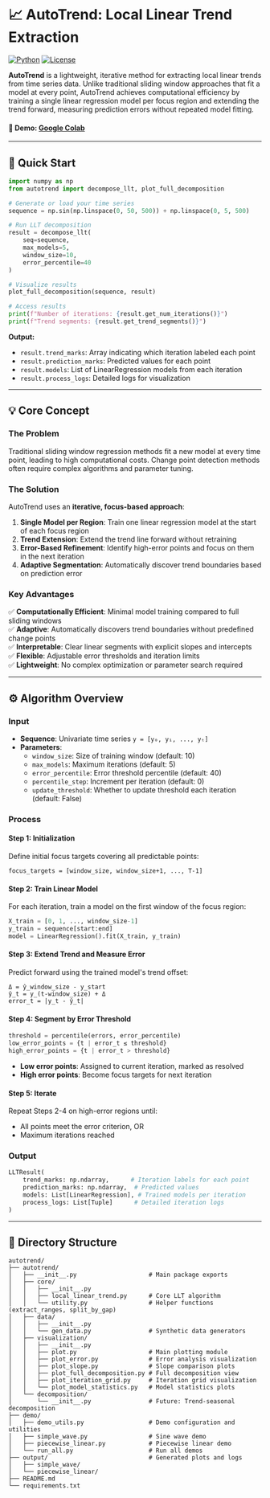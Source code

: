 # 📈 AutoTrend: Local Linear Trend Extraction

[![Python](https://img.shields.io/badge/python-3.8+-blue.svg)](https://www.python.org/downloads/)
[![License](https://img.shields.io/badge/license-MIT-green.svg)](LICENSE)

**AutoTrend** is a lightweight, iterative method for extracting local linear trends from time series data. Unlike traditional sliding window approaches that fit a model at every point, AutoTrend achieves computational efficiency by training a single linear regression model per focus region and extending the trend forward, measuring prediction errors without repeated model fitting.

#### 🚀 Demo: [Google Colab](https://colab.research.google.com/drive/1jifMsj8nI_ZV-FL3ZScFP4wJJLQp97jH?usp=sharing)

---

## 🚀 Quick Start

```python
import numpy as np
from autotrend import decompose_llt, plot_full_decomposition

# Generate or load your time series
sequence = np.sin(np.linspace(0, 50, 500)) + np.linspace(0, 5, 500)

# Run LLT decomposition
result = decompose_llt(
    seq=sequence,
    max_models=5,
    window_size=10,
    error_percentile=40
)

# Visualize results
plot_full_decomposition(sequence, result)

# Access results
print(f"Number of iterations: {result.get_num_iterations()}")
print(f"Trend segments: {result.get_trend_segments()}")
```

**Output:**
- `result.trend_marks`: Array indicating which iteration labeled each point
- `result.prediction_marks`: Predicted values for each point
- `result.models`: List of LinearRegression models from each iteration
- `result.process_logs`: Detailed logs for visualization

---

## 💡 Core Concept

### The Problem
Traditional sliding window regression methods fit a new model at every time point, leading to high computational costs. Change point detection methods often require complex algorithms and parameter tuning.

### The Solution
AutoTrend uses an **iterative, focus-based approach**:

1. **Single Model per Region**: Train one linear regression model at the start of each focus region
2. **Trend Extension**: Extend the trend line forward without retraining
3. **Error-Based Refinement**: Identify high-error points and focus on them in the next iteration
4. **Adaptive Segmentation**: Automatically discover trend boundaries based on prediction error

### Key Advantages

✅ **Computationally Efficient**: Minimal model training compared to full sliding windows  
✅ **Adaptive**: Automatically discovers trend boundaries without predefined change points  
✅ **Interpretable**: Clear linear segments with explicit slopes and intercepts  
✅ **Flexible**: Adjustable error thresholds and iteration limits  
✅ **Lightweight**: No complex optimization or parameter search required

---

## ⚙️ Algorithm Overview

### Input
- **Sequence**: Univariate time series `y = [y₀, y₁, ..., yₜ]`
- **Parameters**:
  - `window_size`: Size of training window (default: 10)
  - `max_models`: Maximum iterations (default: 5)
  - `error_percentile`: Error threshold percentile (default: 40)
  - `percentile_step`: Increment per iteration (default: 0)
  - `update_threshold`: Whether to update threshold each iteration (default: False)

### Process

#### **Step 1: Initialization**
Define initial focus targets covering all predictable points:
```
focus_targets = [window_size, window_size+1, ..., T-1]
```

#### **Step 2: Train Linear Model**
For each iteration, train a model on the first window of the focus region:
```python
X_train = [0, 1, ..., window_size-1]
y_train = sequence[start:end]
model = LinearRegression().fit(X_train, y_train)
```

#### **Step 3: Extend Trend and Measure Error**
Predict forward using the trained model's trend offset:
```
Δ = ŷ_window_size - y_start
ŷ_t = y_(t-window_size) + Δ
error_t = |y_t - ŷ_t|
```

#### **Step 4: Segment by Error Threshold**
```python
threshold = percentile(errors, error_percentile)
low_error_points = {t | error_t ≤ threshold}
high_error_points = {t | error_t > threshold}
```

- **Low error points**: Assigned to current iteration, marked as resolved
- **High error points**: Become focus targets for next iteration

#### **Step 5: Iterate**
Repeat Steps 2-4 on high-error regions until:
- All points meet the error criterion, OR
- Maximum iterations reached

### Output
```python
LLTResult(
    trend_marks: np.ndarray,      # Iteration labels for each point
    prediction_marks: np.ndarray,  # Predicted values
    models: List[LinearRegression], # Trained models per iteration
    process_logs: List[Tuple]      # Detailed iteration logs
)
```

---

## 📂 Directory Structure

```
autotrend/
├── autotrend/
│   ├── __init__.py                    # Main package exports
│   ├── core/
│   │   ├── __init__.py
│   │   ├── local_linear_trend.py      # Core LLT algorithm
│   │   └── utility.py                 # Helper functions (extract_ranges, split_by_gap)
│   ├── data/
│   │   ├── __init__.py
│   │   └── gen_data.py                # Synthetic data generators
│   ├── visualization/
│   │   ├── __init__.py
│   │   ├── plot.py                    # Main plotting module
│   │   ├── plot_error.py              # Error analysis visualization
│   │   ├── plot_slope.py              # Slope comparison plots
│   │   ├── plot_full_decomposition.py # Full decomposition view
│   │   ├── plot_iteration_grid.py     # Iteration grid visualization
│   │   └── plot_model_statistics.py   # Model statistics plots
│   └── decomposition/
│       └── __init__.py                # Future: Trend-seasonal decomposition
├── demo/
│   ├── demo_utils.py                  # Demo configuration and utilities
│   ├── simple_wave.py                 # Sine wave demo
│   ├── piecewise_linear.py            # Piecewise linear demo
│   └── run_all.py                     # Run all demos
├── output/                            # Generated plots and logs
│   ├── simple_wave/
│   └── piecewise_linear/
├── README.md
└── requirements.txt
```